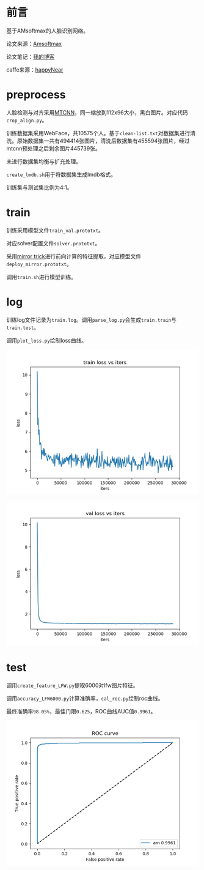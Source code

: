 # 前言

基于AMsoftmax的人脸识别网络。

论文来源：[Amsoftmax](https://arxiv.org/abs/1801.05599)

论文笔记：[我的博客]()

caffe来源：[happyNear](https://github.com/happynear/caffe-windows)

# preprocess

人脸检测与对齐采用[MTCNN](https://github.com/xialuxi/arcface-caffe)，同一缩放到112x96大小，黑白图片。对应代码`crop_align.py`。

训练数据集采用WebFace，共10575个人。基于`clean-list.txt`对数据集进行清洗。原始数据集一共有494414张图片，清洗后数据集有455594张图片，经过mtcnn预处理之后剩余图片445739张。

未进行数据集均衡与扩充处理。

`create_lmdb.sh`用于将数据集生成lmdb格式。

训练集与测试集比例为4:1。

# train

训练采用模型文件`train_val.prototxt`。

对应solver配置文件`solver.prototxt`。

采用[mirror trick](https://github.com/happynear/NormFace/blob/master/MirrorFace.md)进行前向计算的特征提取，对应模型文件`deploy_mirror.prototxt`。

调用`train.sh`进行模型训练。

# log

训练log文件记录为`train.log`。调用`parse_log.py`会生成`train.train`与`train.test`。

调用`plot_loss.py`绘制loss曲线。



![train_loss](./img/train_loss.jpg)

![val_loss](./img/val_loss.jpg)

# test

调用`create_feature_LFW.py`提取6000对lfw图片特征。

调用`accuracy_LFW6000.py`计算准确率，`cal_roc.py`绘制roc曲线。

最终准确率`98.05%`，最佳门限`0.625`，ROC曲线AUC值`0.9961`。

![roc曲线](./img/lfw_roc.png)
